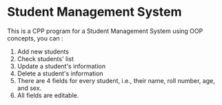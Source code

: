 # Student Management System
This is a CPP program for a Student Management System using OOP concepts, you can : 
1. Add new students
2. Check students' list
3. Update a student's information
4. Delete a student's information
5. There are 4 fields for every student, i.e., their name, roll number, age, and sex.
6. All fields are editable.
   
